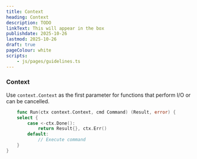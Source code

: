 ```yaml
---
title: Context
heading: Context
description: TODO
linkText: This will appear in the box
publishdate: 2025-10-26
lastmod: 2025-10-26
draft: true
pageColour: white
scripts:
    - js/pages/guidelines.ts
---
```


### Context

Use `context.Context` as the first parameter for functions that perform I/O or can be cancelled.

```go
    func Run(ctx context.Context, cmd Command) (Result, error) {
	select {
		case <-ctx.Done():
			return Result{}, ctx.Err()
		default:
			// Execute command
	}
}
```
